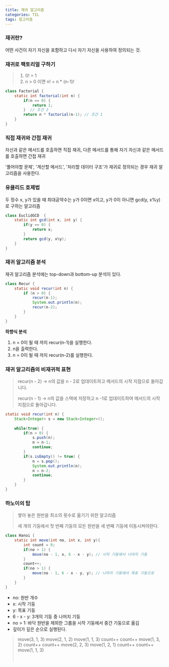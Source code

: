 ```yaml
---
title: 재귀 알고리즘
categories: TIL
tags: 알고리즘
---
```


### 재귀란?

어떤 사건이 자기 자신을 포함하고 다시 자기 자신을 사용하여 정의되는 것.



### 재귀로 팩토리얼 구하기

> 1. 0! = 1
> 2. n > 0 이면 n! = n * (n-1)!

```java
class Factorial {
    static int factorial(int n) {
        if(n == 0) {
            return 1;
        }  // 조건 2
        return n * factorial(n-1); // 조건 1
    }
}
```



### 직접 재귀와 간접 재귀

자신과 같은 메서드를 호출하면 직접 재귀, 다른 메서드를 통해 자기 자신과 같은 메서드를 호출하면 간접 재귀

'풀어야할 문제', '계산할 메서드', '처리할 데이터 구조'가 재귀로 정의되는 경우 재귀 알고리즘을 사용한다.



### 유클리드 호제법

두 정수 x, y가 있을 때 최대공약수는  y가 0이면 x이고, y가 0이 아니면 gcd(y, x%y)로 구하는 알고리즘

```java
class EuclidGCD  {
    static int gcd(int x, int y) {
        if(y == 0) {
            return x;
        }
        return gcd(y, x%y);
    }
}
```



### 재귀 알고리즘 분석

재귀 알고리즘 분석에는 top-down과 bottom-up 분석이 있다.

```java
class Recur {
    static void recur(int n) {
        if (n > 0) {
            recur(n-1);
            System.out.println(n);
            recur(n-2);
        }
    } 
}
```

**하향식 분석**

1. n = 0이 될 때 까지 recur(n-1)을 실행한다.
2. n을 출력한다.
3. n = 0이 될 때 까지 recur(n-2)를 실행한다.



### 재귀 알고리즘의 비재귀적 표현

> recur(n - 2) -> n의 값을 n - 2로 업데이트하고 메서드의 시작 지점으로 돌아갑니다.
>
> recur(n - 1) -> n의 값을 스택에 저장하고 n -1로 업데이트하여 메서드의 시작 지점으로 돌아갑니다.

``` java
static void recur(int n) {
    Stack<Integer> s = new Stack<Integer>();
    
    while(true) {
        if(n > 0) {
            s.push(n);
            n = n-1;
            continue;
        }
        if(s.isEmpty() != true) {
            n = s.pop();
            System.out.println(n);
            n = n-2;
            continue;
        }
    }
}
```



### 하노이의 탑

> 쌓아 놓은 원반을 최소의 횟수로 옮기기 위한 알고리즘
>
> 세 개의 기둥에서 첫 번째 기둥의 모든 원반을 세 번째 기둥에 이동시켜야한다.

```java
class Hanoi {
    static int move(int no, int x, int y){
        int count = 0;
	    if(no > 1) {
    	    move(no - 1, x, 6 - x - y); // 시작 기둥에서 나머지 기둥
	    }
        count++;
        if(no > 1) {
            move(no - 1, 6 - x - y, y); // 나머지 기둥에서 목표 기둥으로
        }
    }
}
```

* no: 원반 개수
* x: 시작 기둥
* y: 목표 기둥
* 6 - x - y: 3개의 기둥 중 나머지 기둥
* no > 1: 바닥 원반을 제외한 그룹을 시작 기둥에서 중간 기둥으로 옮김
* 깊이가 깊은 순으로 실행된다.

>move(3, 1, 3)
>	move(2, 1, 2)
>		move(1, 1, 3)
>		count++
>	count++
>		move(1, 3, 2)
>		count++
>count++
>	move(2, 2, 3)
>		move(1, 2, 1)
>		count++
>	count++
>		move(1, 1, 3)
>
>​		
>
>